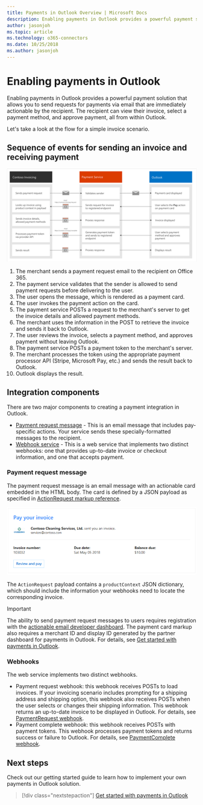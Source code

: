 ```yaml
---
title: Payments in Outlook Overview | Microsoft Docs
description: Enabling payments in Outlook provides a powerful payment solution that allows you to send requests for payments via email that are immediately actionable by the recipient.
author: jasonjoh
ms.topic: article
ms.technology: o365-connectors
ms.date: 10/25/2018
ms.author: jasonjoh
---
```


# Enabling payments in Outlook

Enabling payments in Outlook provides a powerful payment solution that allows you to send requests for payments via email that are immediately actionable by the recipient. The recipient can view their invoice, select a payment method, and approve payment, all from within Outlook.

Let's take a look at the flow for a simple invoice scenario.

## Sequence of events for sending an invoice and receiving payment

![A flow diagram illustrating the sequence of events for an invoice scenario using payments in Outlook](images/payments-flow.png)

1. The merchant sends a payment request email to the recipient on Office 365.
1. The payment service validates that the sender is allowed to send payment requests before delivering to the user.
1. The user opens the message, which is rendered as a payment card.
1. The user invokes the payment action on the card.
1. The payment service POSTs a request to the merchant's server to get the invoice details and allowed payment methods.
1. The merchant uses the information in the POST to retrieve the invoice and sends it back to Outlook.
1. The user reviews the invoice, selects a payment method, and approves payment without leaving Outlook.
1. The payment service POSTs a payment token to the merchant's server.
1. The merchant processes the token using the appropriate payment processor API (Stripe, Microsoft Pay, etc.) and sends the result back to Outlook.
1. Outlook displays the result.

## Integration components

There are two major components to creating a payment integration in Outlook.

- [Payment request message](#payment-request-message) - This is an email message that includes pay-specific actions. Your service sends these specially-formatted messages to the recipient.
- [Webhook service](#webhooks) - This is a web service that implements two distinct webhooks: one that provides up-to-date invoice or checkout information, and one that accepts payment.

### Payment request message

The payment request message is an email message with an actionable card embedded in the HTML body. The card is defined by a JSON payload as specified in [ActionRequest markup reference](action-request.md).

![A screenshot of a payment request message in Outlook](images/payment-request-message.PNG)

The `ActionRequest` payload contains a `productContext` JSON dictionary, which should include the information your webhooks need to locate the corresponding invoice.

> [!IMPORTANT]
> The ability to send payment request messages to users requires registration with the [actionable email developer dashboard](../actionable-messages/actionable-email-dev-dashboard.md). The payment card markup also requires a merchant ID and display ID generated by the partner dashboard for payments in Outlook. For details, see [Get started with payments in Outlook](get-started.md).

### Webhooks

The web service implements two distinct webhooks.

- Payment request webhook: this webhook receives POSTs to load invoices. If your invoicing scenario includes prompting for a shipping address and shipping option, this webhook also receives POSTs when the user selects or changes their shipping information. This webhook returns an up-to-date invoice to be displayed in Outlook. For details, see [PaymentRequest webhook](reference.md#paymentrequest-webhook).
- Payment complete webhook: this webhook receives POSTs with payment tokens. This webhook processes payment tokens and returns success or failure to Outlook. For details, see [PaymentComplete webhook](reference.md#paymentcomplete-webhook).

## Next steps

Check out our getting started guide to learn how to implement your own payments in Outlook solution.

> [!div class="nextstepaction"]
> [Get started with payments in Outlook](get-started.md)